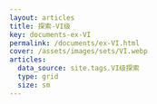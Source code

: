 ```yaml
---
layout: articles
title: 探索-VI级
key: documents-ex-VI
permalink: /documents/ex-VI.html
cover: /assets/images/sets/VI.webp
articles:
  data_source: site.tags.VI级探索
  type: grid
  size: sm
---
```


